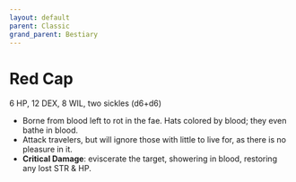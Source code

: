 ```yaml
---
layout: default
parent: Classic
grand_parent: Bestiary
---
```


# Red Cap

6 HP, 12 DEX, 8 WIL, two sickles (d6+d6)

- Borne from blood left to rot in the fae. Hats colored by blood; they even bathe in blood.
- Attack travelers, but will ignore those with little to live for, as there is no pleasure in it.
- **Critical Damage**: eviscerate the target, showering in blood, restoring any lost STR & HP.
